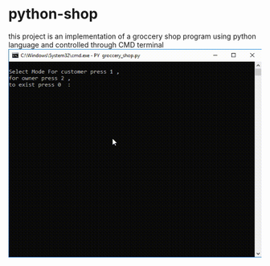 # python-shop
this project is an implementation of a groccery shop program using python language and controlled through CMD terminal
![python-shop](https://github.com/HossamAS/python-shop/blob/main/20230101_075613.gif)
